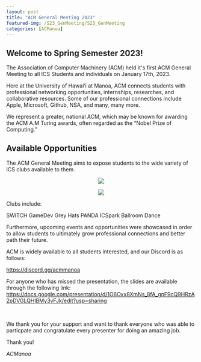 ```yaml
---
layout: post
title: "ACM General Meeting 2023"
featured-img: /S23_GenMeeting/S23_GenMeeting
categories: [ACManoa]
---
```


## Welcome to Spring Semester 2023! 

The Association of Computer Machinery (ACM) held it's first ACM General Meeting to all ICS Students and individuals on January 17th, 2023.

Here at the University of Hawaiʻi at Manoa, ACM connects students with professional networking opportunities, internships, researches, and collaborative resources. Some of our professional connections include Apple, Microsoft, Github, NSA, and many, many more.

We represent a greater, national ACM, which may be known for awarding the ACM A.M Turing awards,  often regarded as the “Nobel Prize of Computing.”

## Available Opportunities

The ACM General Meeting aims to expose students to the wide variety of ICS clubs available to them. 

<center>
	<figure class="full">
	    <img src="/assets/img/posts/acm-general-meeting-s23/first-general-meeting-spring-2023" data-featherlight data-featherlight-target-attr="src">
	</figure>
</center>
<center>
	<figure class="full">
	    <img src="/assets/img/posts/acm-general-meeting-s23/s23-genmeeting-clubs.png" data-featherlight data-featherlight-target-attr="src">
	</figure>
</center>

Clubs include:

  SWITCH
  GameDev
  Grey Hats
  PANDA
  ICSpark
  Ballroom Dance

Furthermore, upcoming events and opportunities were showcased in order to allow students to ultimately grow professional connections and better path their future.

ACM is widely available to all students interested, and our Discord is as follows:

https://discord.gg/acmmanoa

For anyone who has missed the presentation, the slides are available through the following link: https://docs.google.com/presentation/d/1O6Oxx8XmNs_8fA_gnF9cQ9HRzA2pDVGLQHlBMy3vFJk/edit?usp=sharing

<br>

We thank you for your support and want to thank everyone who was able to particpate and congratulate every presenter for doing an amazing job.

Thank you!

_ACManoa_

